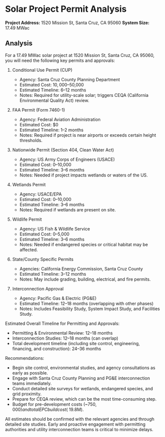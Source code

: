 # Solar Project Permit Analysis

**Project Address:** 1520 Mission St, Santa Cruz, CA 95060
**System Size:** 17.49 MWac

## Analysis

For a 17.49 MWac solar project at 1520 Mission St, Santa Cruz, CA 95060, you will need the following key permits and approvals:

1. Conditional Use Permit (CUP)
   - Agency: Santa Cruz County Planning Department
   - Estimated Cost: $10,000–$50,000
   - Estimated Timeline: 6–12 months
   - Notes: Required for utility-scale solar; triggers CEQA (California Environmental Quality Act) review.

2. FAA Permit (Form 7460-1)
   - Agency: Federal Aviation Administration
   - Estimated Cost: $0
   - Estimated Timeline: 1–2 months
   - Notes: Required if project is near airports or exceeds certain height thresholds.

3. Nationwide Permit (Section 404, Clean Water Act)
   - Agency: US Army Corps of Engineers (USACE)
   - Estimated Cost: $0–$10,000
   - Estimated Timeline: 3–6 months
   - Notes: Needed if project impacts wetlands or waters of the US.

4. Wetlands Permit
   - Agency: USACE/EPA
   - Estimated Cost: $0–$10,000
   - Estimated Timeline: 3–6 months
   - Notes: Required if wetlands are present on site.

5. Wildlife Permit
   - Agency: US Fish & Wildlife Service
   - Estimated Cost: $0–$5,000
   - Estimated Timeline: 3–6 months
   - Notes: Needed if endangered species or critical habitat may be affected.

6. State/County Specific Permits
   - Agencies: California Energy Commission, Santa Cruz County
   - Estimated Timeline: 3–12 months
   - Notes: May include grading, building, electrical, and fire permits.

7. Interconnection Approval
   - Agency: Pacific Gas & Electric (PG&E)
   - Estimated Timeline: 12–18 months (overlapping with other phases)
   - Notes: Includes Feasibility Study, System Impact Study, and Facilities Study.

Estimated Overall Timeline for Permitting and Approvals:
- Permitting & Environmental Review: 12–18 months
- Interconnection Studies: 12–18 months (can overlap)
- Total development timeline (including site control, engineering, financing, and construction): 24–36 months

Recommendations:
- Begin site control, environmental studies, and agency consultations as early as possible.
- Engage with Santa Cruz County Planning and PG&E interconnection teams immediately.
- Conduct detailed site surveys for wetlands, endangered species, and grid proximity.
- Prepare for CEQA review, which can be the most time-consuming step.
- Budget for pre-development costs (~$750,000) and total EPC build cost (~$19.8M).

All estimates should be confirmed with the relevant agencies and through detailed site studies. Early and proactive engagement with permitting authorities and utility interconnection teams is critical to minimize delays.
